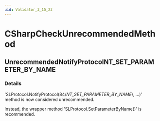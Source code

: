```yaml
---
uid: Validator_3_15_23
---
```


# CSharpCheckUnrecommendedMethod

## UnrecommendedNotifyProtocolNT_SET_PARAMETER_BY_NAME

<!-- Description, Properties, ... sections are auto-generated. -->
<!-- REPLACE ME AUTO-GENERATION -->

### Details

'SLProtocol.NotifyProtocol(84/*NT_SET_PARAMETER_BY_NAME*/, ...)' method is now considered unrecommended.

Instead, the wrapper method 'SLProtocol.SetParameterByName()' is recommended.

<!-- Uncomment to add example code -->
<!--### Example code-->
